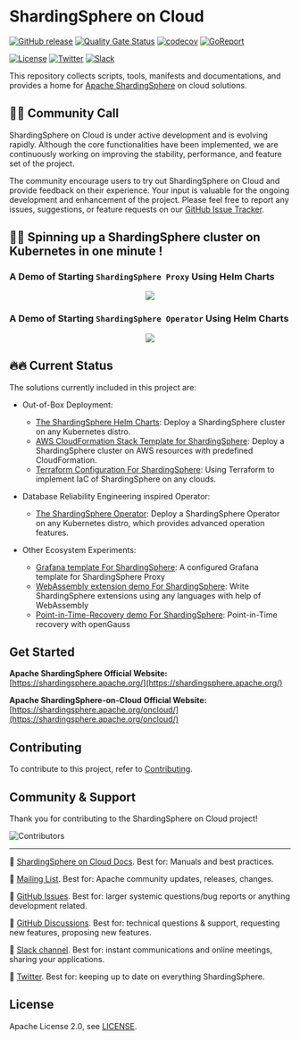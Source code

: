 # ShardingSphere on Cloud

[![GitHub release](https://img.shields.io/github/release/apache/shardingsphere-on-cloud.svg)](https://github.com/apache/shardingsphere-on-cloud/releases)
[![Quality Gate Status](https://sonarcloud.io/api/project_badges/measure?project=apache_shardingsphere-on-cloud&metric=alert_status)](https://sonarcloud.io/summary/new_code?id=apache_shardingsphere-on-cloud)
[![codecov](https://codecov.io/gh/apache/shardingsphere-on-cloud/branch/main/graph/badge.svg)](https://codecov.io/gh/apache/shardingsphere-on-cloud)
[![GoReport](https://goreportcard.com/badge/github.com/apache/shardingsphere-on-cloud/shardingsphere-operator)](https://goreportcard.com/badge/github.com/apache/shardingsphere-on-cloud/shardingsphere-operator)

[![License](https://img.shields.io/badge/license-Apache%202-4EB1BA.svg)](https://www.apache.org/licenses/LICENSE-2.0.html)
[![Twitter](https://img.shields.io/twitter/url/https/twitter.com/ShardingSphere.svg?style=social&label=Follow%20%40ShardingSphere)](https://twitter.com/ShardingSphere)
[![Slack](https://img.shields.io/badge/%20Slack-ShardingSphere%20Channel-blueviolet)](https://join.slack.com/t/apacheshardingsphere/shared_invite/zt-sbdde7ie-SjDqo9~I4rYcR18bq0SYTg)

This repository collects scripts, tools, manifests and documentations, and provides a home for [Apache ShardingSphere](https://shardingsphere.apache.org/) on cloud solutions.

## 📢📢 Community Call

ShardingSphere on Cloud is under active development and is evolving rapidly. Although the core functionalities have been implemented, we are continuously working on improving the stability, performance, and feature set of the project. 

The community encourage users to try out ShardingSphere on Cloud and provide feedback on their experience. Your input is valuable for the ongoing development and enhancement of the project. Please feel free to report any issues, suggestions, or feature requests on our [GitHub Issue Tracker](https://github.com/apache/shardingsphere-on-cloud/issues).

## 🚀🚀  Spinning up a ShardingSphere cluster on Kubernetes in one minute !

### A Demo of Starting `ShardingSphere Proxy` Using Helm Charts

 <p align="center">
    <a href="https://asciinema.org/a/569048" target="_blank"><img src="https://asciinema.org/a/569048.svg" /></a>
 <p>

### A Demo of Starting `ShardingSphere Operator` Using Helm Charts

 <p align="center">
    <a href="https://asciinema.org/a/569049" target="_blank"><img src="https://asciinema.org/a/569049.svg" /></a>
 <p>

## 🔥🔥 Current Status

The solutions currently included in this project are:

* Out-of-Box Deployment: 
    * [The ShardingSphere Helm Charts](https://github.com/apache/shardingsphere-on-cloud/tree/main/charts/apache-shardingsphere-proxy-charts): Deploy a ShardingSphere cluster on any Kubernetes distro.
    * [AWS CloudFormation Stack Template for ShardingSphere](https://github.com/apache/shardingsphere-on-cloud/tree/main/cloudformation): Deploy a ShardingSphere cluster on AWS resources with predefined CloudFormation.
    * [Terraform Configuration For ShardingSphere](https://github.com/apache/shardingsphere-on-cloud/tree/main/terraform): Using Terraform to implement IaC of ShardingSphere on any clouds.

* Database Reliability Engineering inspired Operator:
    * [The ShardingSphere Operator](https://github.com/apache/shardingsphere-on-cloud/tree/main/shardingsphere-operator): Deploy a ShardingSphere Operator on any Kubernetes distro, which provides advanced operation features.

* Other Ecosystem Experiments:
    * [Grafana template For ShardingSphere](https://github.com/apache/shardingsphere-on-cloud/tree/main/grafana): A configured Grafana template for ShardingSphere Proxy
    * [WebAssembly extension demo For ShardingSphere](https://github.com/apache/shardingsphere-on-cloud/tree/main/wasm): Write ShardingSphere extensions using any languages with help of WebAssembly
    * [Point-in-Time-Recovery demo For ShardingSphere](https://github.com/apache/shardingsphere-on-cloud/tree/main/pitr): Point-in-Time recovery with openGauss

## Get Started

**Apache ShardingSphere Official Website:** [https://shardingsphere.apache.org/](https://shardingsphere.apache.org/)

**Apache ShardingSphere-on-Cloud Official Website:** [https://shardingsphere.apache.org/oncloud/](https://shardingsphere.apache.org/oncloud/)

## Contributing

To contribute to this project, refer to [Contributing](CONTRIBUTING.md).

## Community & Support

Thank you for contributing to the ShardingSphere on Cloud project!

![Contributors](https://contrib.rocks/image?repo=apache/shardingsphere-on-cloud)

<hr>

:link: [ShardingSphere on Cloud Docs](https://shardingsphere.apache.org/oncloud/current/en/overview/). Best for: Manuals and best practices.

:link: [Mailing List](https://shardingsphere.apache.org/community/en/contribute/subscribe/). Best for: Apache community updates, releases, changes.

:link: [GitHub Issues](https://github.com/apache/shardingsphere-on-cloud/issues). Best for: larger systemic questions/bug reports or anything development related.

:link: [GitHub Discussions](https://github.com/apache/shardingsphere-on-cloud/discussions). Best for: technical questions & support, requesting new features, proposing new features.

:link: [Slack channel](https://join.slack.com/t/apacheshardingsphere/shared_invite/zt-sbdde7ie-SjDqo9~I4rYcR18bq0SYTg). Best for: instant communications and online meetings, sharing your applications.

:link: [Twitter](https://twitter.com/ShardingSphere). Best for: keeping up to date on everything ShardingSphere.


## License

Apache License 2.0, see [LICENSE](https://github.com/apache/shardingsphere-on-cloud/blob/main/LICENSE).
